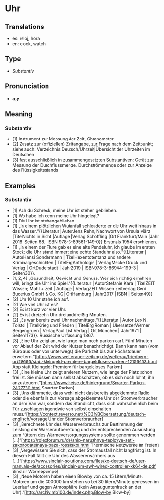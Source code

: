 # Uhr
## Translations
- es: reloj, hora
- en: clock, watch
## Type
- _Substantiv_
## Pronunciation
- **_uːɐ̯_**
## Meaning
### Substantiv
- [1] Instrument zur Messung der Zeit, Chronometer
- [2] Zusatz zur (offiziellen) Zeitangabe, zur Frage nach dem Zeitpunkt; siehe auch: Verzeichnis:Deutsch/Uhrzeit|Übersicht der Uhrzeiten im Deutschen
- [3] fast ausschließlich in zusammengesetzten Substantiven: Gerät zur Messung der Durchflussmenge, Durchströmmenge oder zur Anzeige des Flüssigkeitsstands
## Examples
### Substantiv
- [1] Ach du Schreck, meine Uhr ist stehen geblieben.
- [1] Wo habe ich denn meine Uhr hingelegt?
- [1] Die Uhr ist stehengeblieben.
- [1] „In einem plötzlichen Wutanfall schleuderte er die Uhr weit hinaus in das Wasser.“<ref>{{Literatur| AutorJens Rehn, Nachwort von Ursula März |TitelNichts in Sicht |Auflage |Verlag Schöffling |Ort  Frankfurt/Main |Jahr 2018| Seiten 68. |ISBN 978-3-89561-149-0}} Erstmals 1954 erschienen.</ref>
- [1] „In einem der Flure gab es eine alte Pendeluhr, ich glaube im ersten Stock; die Uhr stand immer; eine echte Standuhr also.“<ref>{{Literatur | AutorHansi Sondermann | TitelHexentotentanz und andere Kriminalgeschichten | TitelErgAnthologie | VerlagMecke Druck und Verlag | OrtDuderstadt | Jahr2019 | ISBN978-3-86944-199-3 | Seiten30}}.</ref>
- [1, 2, 4] „Gesundheit, Gewicht und Genuss: Wer sich richtig ernähren will, bringt die Uhr ins Spiel.“<ref>{{Literatur | AutorStefanie Kara | TitelZEIT Wissen; Mahl + Zeit | Auflage | VerlagZEIT Wissen Zeitverlag Gerd Bucerius GmbH & Co. KG| OrtHamburg | Jahr2017 | ISBN | Seiten49}}</ref>
- [2] Um 10 Uhr stehe ich auf.
- [2] Wie viel Uhr ist es?
- [2] Es ist kurz vor vier Uhr.
- [2] Es ist dreizehn Uhr dreiunddreißig Minuten.
- [2] „Es war bereits zwei Uhr nachmittags.“<ref>{{Literatur | Autor Leo N. Tolstoi | TitelKrieg und Frieden | TitelErg Roman | ÜbersetzerWerner Bergengruen | VerlagPaul List Verlag | Ort München | Jahr1971 | Seiten1173}}. Russische Urfassung 1867.</ref>
- [3] „Eine Uhr zeigt an, wie lange man noch parken darf. Fünf Minuten vor Ablauf der Zeit wird der Nutzer benachrichtigt. Dann kann man (vom Büro aus oder von unterwegs) die Parkzeit bis zur Höchstdauer erweitern.“<ref>[https://www.wetterauer-zeitung.de/wetterau/friedberg-ort28695/statt-kleingeld-premiere-bargeldloses-parken-12156653.html App statt Kleingeld: Premiere für bargeldloses Parken]</ref>
- [3] „Eine kleine Uhr zeigt anderen Nutzern, wie lange der Platz schon frei ist. Sie müssen dann selbst abschätzen, ob es sich noch lohnt, ihn anzusteuern.“<ref>[https://www.heise.de/hintergrund/Smarter-Parken-2427730.html Smarter Parken]</ref>
- [3] „Uns dämmerte, dass wohl nicht das bereits abgeklemmte Radio oder die ebenfalls zur Vorsage abgeklemmte Uhr der Stromverbraucher an dem Van war, sondern das Standlicht, dass sich wahrscheinlich beim Tür zuschlagen irgendwie von selbst einschalten muss.“<ref>[https://context.reverso.net/%C3%BCbersetzung/deutsch-englisch/vorsage Uhr der Stromverbraucher]</ref>
- [3] „Berechnete Uhr des Wasserverbrauchs zur Bestimmung der Leistung der Wasseraufbereitung und der entsprechenden Ausrüstung zum Füttern des Wärmeversorgungssystems sollte genommen werden [...]“<ref>[https://rolexforum.ru/de/snip-naruzhnye-teplovye-seti-zakonodatelnaya-baza-rossiiskoi.html Thermische Netzwerke im Freien]</ref>
- [3] „Vergewissern Sie sich, dass der Stromausfall nicht langfristig ist. In diesem Fall fällt die Uhr des Wassererwärmers aus [...]“<ref>[https://www.sinclair-solutions.com/files/xx-deutsch-de/user-manuals-de/accesories/sinclair-um-swh-wired-controller-xk64-de.pdf Sinclair Wärmepumpe]</ref>
- [3] „Neue Motoren haben einen Blowby von ca. 15 Litern/Minute. Motoren um die 300000 km stehen so bei 30 litern/Minute gemessen im Leerlauf und gegen Atmosphäre (kein Ansaugunterdruck an der Uhr).“<ref>[http://archiv.mb100.de/index.php/Blow-by Blow-by]</ref>
